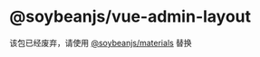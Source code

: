 # @soybeanjs/vue-admin-layout

该包已经废弃，请使用 [@soybeanjs/materials](https://github.com/soybeanjs/materials/blob/main/packages/vue/README.md) 替换
